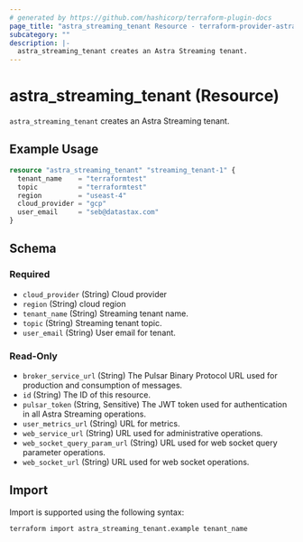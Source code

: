 ```yaml
---
# generated by https://github.com/hashicorp/terraform-plugin-docs
page_title: "astra_streaming_tenant Resource - terraform-provider-astra"
subcategory: ""
description: |-
  astra_streaming_tenant creates an Astra Streaming tenant.
---
```


# astra_streaming_tenant (Resource)

`astra_streaming_tenant` creates an Astra Streaming tenant.

## Example Usage

```terraform
resource "astra_streaming_tenant" "streaming_tenant-1" {
  tenant_name    = "terraformtest"
  topic          = "terraformtest"
  region         = "useast-4"
  cloud_provider = "gcp"
  user_email     = "seb@datastax.com"
}
```

<!-- schema generated by tfplugindocs -->
## Schema

### Required

- `cloud_provider` (String) Cloud provider
- `region` (String) cloud region
- `tenant_name` (String) Streaming tenant name.
- `topic` (String) Streaming tenant topic.
- `user_email` (String) User email for tenant.

### Read-Only

- `broker_service_url` (String) The Pulsar Binary Protocol URL used for production and consumption of messages.
- `id` (String) The ID of this resource.
- `pulsar_token` (String, Sensitive) The JWT token used for authentication in all Astra Streaming operations.
- `user_metrics_url` (String) URL for metrics.
- `web_service_url` (String) URL used for administrative operations.
- `web_socket_query_param_url` (String) URL used for web socket query parameter operations.
- `web_socket_url` (String) URL used for web socket operations.

## Import

Import is supported using the following syntax:

```shell
terraform import astra_streaming_tenant.example tenant_name
```
